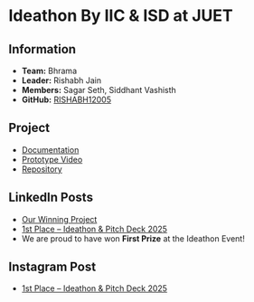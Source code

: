 # Ideathon By IIC & ISD at JUET

## Information
- **Team:** Bhrama
- **Leader:** Rishabh Jain
- **Members:** Sagar Seth, Siddhant Vashisth
- **GitHub:** [RISHABH12005](https://github.com/RISHABH12005)

## Project
- [Documentation](https://drive.google.com/file/d/1mpX0rp3fOHY-sfb0Rhgvdsz6skg4wsOL/view?usp=drive_link)
- [Prototype Video](https://drive.google.com/file/d/1FoeUGYo0gPQQ7hzIOS72E_aX9h2rN_Oi/view?usp=drive_link)
- [Repository](https://github.com/RISHABH12005/LMS)

## LinkedIn Posts
- [Our Winning Project](https://www.linkedin.com/posts/rishabh-jain-60a887313_ideathon-pitchabrdeck-ideathon-activity-7315835765408608257-dZE3?utm_source=share&utm_medium=member_desktop&rcm=ACoAAE-viqoBVPs6O0cgYfNcKVCt43rQw7ecrBc)
- [1st Place – Ideathon & Pitch Deck 2025](https://www.linkedin.com/posts/rishabh-jain-60a887313_excited-to-announce-that-our-team-brahma-activity-7315862372122828804-GPgT?utm_source=share&utm_medium=member_desktop&rcm=ACoAAE-viqoBVPs6O0cgYfNcKVCt43rQw7ecrBc)
- We are proud to have won **First Prize** at the Ideathon Event!

## Instagram Post
- [1st Place – Ideathon & Pitch Deck 2025](https://www.instagram.com/p/DG4xGu4CANw/?utm_source=ig_web_copy_link&igsh=MzRlODBiNWFlZA==)
